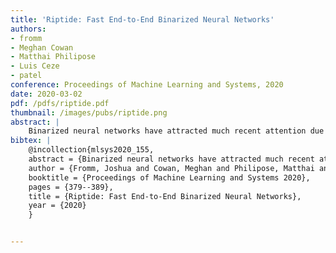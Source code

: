 ```yaml
---
title: 'Riptide: Fast End-to-End Binarized Neural Networks'
authors: 
- fromm
- Meghan Cowan
- Matthai Philipose
- Luis Ceze
- patel
conference: Proceedings of Machine Learning and Systems, 2020
date: 2020-03-02
pdf: /pdfs/riptide.pdf
thumbnail: /images/pubs/riptide.png
abstract: |
    Binarized neural networks have attracted much recent attention due to their promise of making convolutional neural networks fast and compact. However, these benefits have proven hard to realize in practice. In this paper, we identify the underlying barriers to high performance and propose solutions from missing implementations for certain operations to carefully scheduled library support for binarized linear algebra operations. The combination of these innovations allows us to report the first measured end-to-end speedups for binarized networks. For instance, we show a 6.3\_ speedup over a standard VGGNet variant at state-of-the-art (64.2\% for top-1 binarized classification of ImageNet) accuracy. More broadly speedups range from 4-12\_ and the techniques we propose are crucial to achieving them.
bibtex: |
    @incollection{mlsys2020_155,
    abstract = {Binarized neural networks have attracted much recent attention due to their promise of making convolutional neural networks fast and compact. However, these benefits have proven hard to realize in practice. In this paper, we identify the underlying barriers to high performance and propose solutions from missing implementations for certain operations to carefully scheduled library support for binarized linear algebra operations. The combination of these innovations allows us to report the first measured end-to-end speedups for binarized networks. For instance, we show a 6.3\_ speedup over a standard VGGNet variant at state-of-the-art (64.2\% for top-1 binarized classification of ImageNet) accuracy. More broadly speedups range from 4-12\_ and the techniques we propose are crucial to achieving them.},
    author = {Fromm, Joshua and Cowan, Meghan and Philipose, Matthai and Ceze, Luis and Patel, Shwetak},
    booktitle = {Proceedings of Machine Learning and Systems 2020},
    pages = {379--389},
    title = {Riptide: Fast End-to-End Binarized Neural Networks},
    year = {2020}
    }


---
```

